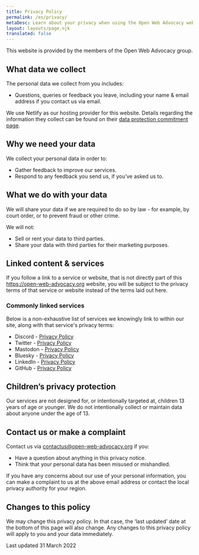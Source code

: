 ```yaml
---
title: Privacy Policy
permalink: /es/privacy/
metaDesc: Learn about your privacy when using the Open Web Advocacy website.
layout: layouts/page.njk
translated: false
---
```


This website is provided by the members of the Open Web Advocacy group.

## What data we collect

The personal data we collect from you includes:

- Questions, queries or feedback you leave, including your name & email address if you contact us via email.

We use Netlify as our hosting provider for this website. Details regarding the information they collect can be found on their [data protection commitment page](https://www.netlify.com/gdpr-ccpa).

## Why we need your data

We collect your personal data in order to:

- Gather feedback to improve our services.
- Respond to any feedback you send us, if you’ve asked us to.

## What we do with your data

We will share your data if we are required to do so by law - for example, by court order, or to prevent fraud or other crime.

We will not:

- Sell or rent your data to third parties.
- Share your data with third parties for their marketing purposes.

## Linked content & services

If you follow a link to a service or website, that is not directly part of this https://open-web-advocacy.org website, you will be subject to the privacy terms of that service
or website instead of the terms laid out here.

### Commonly linked services

Below is a non-exhaustive list of services we knowingly link to within our site, along with that service's privacy terms:

- Discord - [Privacy Policy](https://discord.com/privacy)
- Twitter - [Privacy Policy](https://twitter.com/en/privacy)
- Mastodon - [Privacy Policy](https://mastodon.social/privacy-policy)
- Bluesky - [Privacy Policy](https://bsky.social/about/support/privacy-policy)
- LinkedIn - [Privacy Policy](https://www.linkedin.com/legal/privacy-policy)
- GitHub - [Privacy Policy](https://docs.github.com/en/site-policy/privacy-policies/github-general-privacy-statement)

## Children’s privacy protection

Our services are not designed for, or intentionally targeted at, children 13 years of age or younger. We do not intentionally collect or maintain data about anyone under the age of 13.

## Contact us or make a complaint

Contact us via [contactus@open-web-advocacy.org](mailto:contactus@open-web-advocacy.org) if you:

- Have a question about anything in this privacy notice.
- Think that your personal data has been misused or mishandled.

If you have any concerns about our use of your personal information, you can make a complaint to us at the above email address or contact the local privacy authority for your region.

## Changes to this policy

We may change this privacy policy. In that case, the ‘last updated’ date at the bottom of this page will also change. Any changes to this privacy policy will apply to you and your data immediately.

Last updated 31 March 2022
